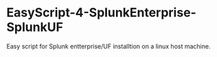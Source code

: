 # EasyScript-4-SplunkEnterprise-SplunkUF
Easy script for Splunk entterprise/UF installtion on a linux host machine.
